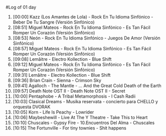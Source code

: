#Log of 01 day

1. [00:00] Kazz (Los Amantes de Lola) - Rock En Tu Idioma Sinfónico - Beber De Tu Sangre (Versión Sinfónico)
1. [08:51] Miguel Mateos - Rock En Tu Idioma Sinfónico - Es Tan Fácil Romper Un Corazón (Versión Sinfónico)
1. [08:53] Neón - Rock En Tu Idioma Sinfónico - Juegos De Amor (Versión Sinfónico)
1. [08:57] Miguel Mateos - Rock En Tu Idioma Sinfónico - Es Tan Fácil Romper Un Corazón (Versión Sinfónico)
1. [09:08] Lemâitre - Electro Kollection - Blue Shift
1. [09:12] Miguel Mateos - Rock En Tu Idioma Sinfónico - Es Tan Fácil Romper Un Corazón (Versión Sinfónico)
1. [09:31] Lemâitre - Electro Kollection - Blue Shift
1. [09:36] Brian Crain - Sienna - Crimson Sky
1. [09:41] Agalloch - The Mantle - ... And the Great Cold Death of the Earth
1. [09:57] Death Note OST II - Death Note OST II - Secret
1. [10:00] Pentaphobe - A Tribal Metamorphosis - I Cash Radii
1. [10:03] Clasical Dreams - Musika reservata - concierto para CHELLO y orquesta DVORAK
1. [10:05] Korn - Life Is Peachy - Lowrider
1. [10:06] Maybeshewill - Live At The Y Theatre - Take This to Heart
1. [10:10] Chuscales - Gypsy Fire - 10.Encuentros Del Alma - Chuscales
1. [10:15] The Fortunville - For tiny townies - Shit happens
